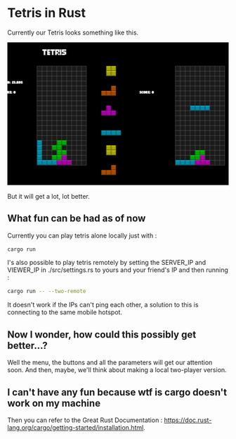 # Tetris in Rust

Currently our Tetris looks something like this.

![](tetris.png)

But it will get a lot, lot better.

## What fun can be had as of now

Currently you can play tetris alone locally just with :
```bash
cargo run
```

I's also possible to play tetris remotely by setting the SERVER_IP and VIEWER_IP in ./src/settings.rs to yours and your friend's IP and then running :
```bash
cargo run -- --two-remote
```

It doesn't work if the IPs can't ping each other, a solution to this is connecting to the same mobile hotspot.

## Now I wonder, how could this possibly get better...?

Well the menu, the buttons and all the parameters will get our attention soon. And then, maybe, we'll think about making a local two-player version.

## I can't have any fun because wtf is cargo doesn't work on my machine

Then you can refer to the Great Rust Documentation : https://doc.rust-lang.org/cargo/getting-started/installation.html.